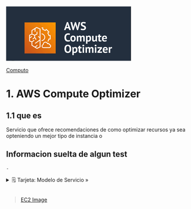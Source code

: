 ![Amazon Compute Optimizer](../../00_assets/Computo/computeOptimizer-logo.png)

[Computo](../../Computo/)

# 1. AWS Compute Optimizer

## 1.1 que es

Servicio que ofrece recomendaciones de como optimizar recursos ya sea opteniendo un mejor tipo de instancia o 

## Informacion suelta de algun test

    -

<details>
<summary>🗒 Tarjeta: Modelo de Servicio »</summary>

| Pertenece a:  |
| ---- |
| ?? |

</details>


<br/>

> [EC2 Image](./ec2_image.md)

<br/>